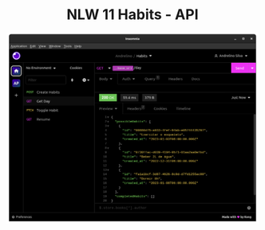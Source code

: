 
<div align="center" id="api">

<h1 align="center">NLW 11 Habits - API</h1>

<img src="../.github/images/api.png" alt="Nlw 11 Habits" />

</div>
